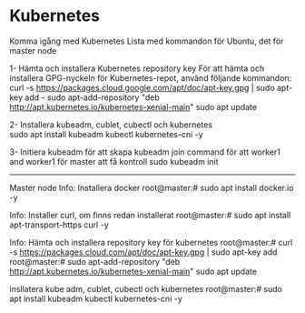 # Kubernetes
Komma igång med Kubernetes
Lista med kommandon för Ubuntu, det för  master node

1- Hämta och installera Kubernetes repository key
För att hämta och installera GPG-nyckeln för Kubernetes-repot, använd följande kommandon:
 curl -s https://packages.cloud.google.com/apt/doc/apt-key.gpg | sudo apt-key add -
 sudo apt-add-repository "deb http://apt.kubernetes.io/kubernetes-xenial-main"
 sudo apt update

2- Installera  kubeadm, cublet, cubectl och kubernetes  
  sudo apt install kubeadm kubectl kubernetes-cni -y


3- Initiera kubeadm för att skapa kubeadm join command för att worker1 and worker1 för master att få kontroll
 sudo kubeadm init

***********************


Master node
Info: Installera docker
 root@master:# sudo apt install docker.io -y

Info: Installer curl, om finns redan installerat
 root@master:# sudo apt install apt-transport-https curl -y


Info: Hämta och installera repository key för kubernetes
 root@master:# curl -s  https://packages.cloud.com/apt/doc/apt-key.gpg | sudo apt-key add 
 root@master:# sudo apt-add-repository "deb http://apt.kubernetes.io/kubernetes-xenial-main"
 sudo apt update

insllatera kube adm, cublet, cubectl och kubernetes
 root@master:# sudo apt install kubeadm kubectl kubernetes-cni -y







